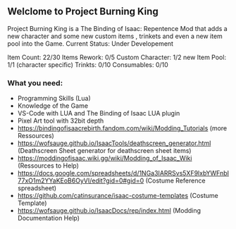 ## Welclome to Project Burning King

Project Burning King is a The Binding of Isaac: Repentence Mod that adds a new character and some new custom items , trinkets and even a new item pool into the Game.
Current Status: Under Developement

Item Count: 22/30
Items Rework: 0/5
Custom Character: 1/2
new Item Pool: 1/1 (character specific)
Trinkts: 0/10
Consumables: 0/10


### What you need:
- Programming Skills (Lua)
- Knowledge of the Game
- VS-Code with LUA and The Binding of Isaac LUA plugin
- Pixel Art tool with 32bit depth
- https://bindingofisaacrebirth.fandom.com/wiki/Modding_Tutorials (more Ressources)
- https://wofsauge.github.io/IsaacTools/deathscreen_generator.html (Deathscreen Sheet generator for deathscreen sheet items)
- https://moddingofisaac.wiki.gg/wiki/Modding_of_Isaac_Wiki (Ressources to Help)
- https://docs.google.com/spreadsheets/d/1NGa3IARRSvs5XF9lxbYWFnbI77xO1m2YYaKEoB6OyVI/edit?gid=0#gid=0 (Costume Reference spreadsheet)
- https://github.com/catinsurance/isaac-costume-templates (Costume Template)
- https://wofsauge.github.io/IsaacDocs/rep/index.html (Modding Documentation Help)
